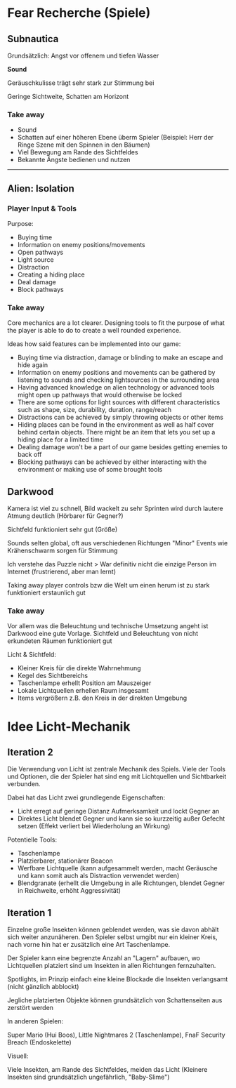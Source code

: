 # Fear Recherche (Spiele)

## Subnautica

Grundsätzlich: Angst vor offenem und tiefen Wasser

**Sound**

Geräuschkulisse trägt sehr stark zur Stimmung bei

Geringe Sichtweite, Schatten am Horizont

### Take away

 - Sound
 - Schatten auf einer höheren Ebene überm Spieler (Beispiel: Herr der Ringe Szene mit den Spinnen in den Bäumen)
 - Viel Bewegung am Rande des Sichtfeldes
 - Bekannte Ängste bedienen und nutzen

---


## Alien: Isolation

### Player Input & Tools

Purpose:
  - Buying time
  - Information on enemy positions/movements
  - Open pathways
  - Light source
  - Distraction
  - Creating a hiding place
  - Deal damage
  - Block pathways

### Take away

Core mechanics are a lot clearer. Designing tools to fit the purpose of what the player is able to do to create a well rounded experience.

Ideas how said features can be implemented into our game:
  - Buying time via distraction, damage or blinding to make an escape and hide again
  - Information on enemy positions and movements can be gathered by listening to sounds and checking lightsources in the surrounding area
  - Having advanced knowledge on alien technology or advanced tools might open up pathways that would otherwise be locked
  - There are some options for light sources with different characteristics such as shape, size, durability, duration, range/reach
  - Distractions can be achieved by simply throwing objects or other items
  - Hiding places can be found in the environment as well as half cover behind certain objects. There might be an item that lets you set up a hiding place for a limited time
  - Dealing damage won't be a part of our game besides getting enemies to back off
  - Blocking pathways can be achieved by either interacting with the environment or making use of some brought tools


## Darkwood

Kamera ist viel zu schnell, Bild wackelt zu sehr
Sprinten wird durch lautere Atmung deutlich (Hörbarer für Gegner?)

Sichtfeld funktioniert sehr gut (Größe)

Sounds selten global, oft aus verschiedenen Richtungen
"Minor" Events wie Krähenschwarm sorgen für Stimmung

Ich verstehe das Puzzle nicht > War definitiv nicht die einzige Person im Internet (frustrierend, aber man lernt)

Taking away player controls bzw die Welt um einen herum ist zu stark funktioniert erstaunlich gut

### Take away

Vor allem was die Beleuchtung und technische Umsetzung angeht ist Darkwood eine gute Vorlage. Sichtfeld und Beleuchtung von nicht erkundeten Räumen funktioniert gut

Licht & Sichtfeld:
  - Kleiner Kreis für die direkte Wahrnehmung
  - Kegel des Sichtbereichs
  - Taschenlampe erhellt Position am Mauszeiger
  - Lokale Lichtquellen erhellen Raum insgesamt
  - Items vergrößern z.B. den Kreis in der direkten Umgebung


# Idee Licht-Mechanik

## Iteration 2

Die Verwendung von Licht ist zentrale Mechanik des Spiels. Viele der Tools und Optionen, die der Spieler hat sind eng mit Lichtquellen und Sichtbarkeit verbunden.

Dabei hat das Licht zwei grundlegende Eigenschaften:
  - Licht erregt auf geringe Distanz Aufmerksamkeit und lockt Gegner an
  - Direktes Licht blendet Gegner und kann sie so kurzzeitig außer Gefecht setzen (Effekt verliert bei Wiederholung an Wirkung)

Potentielle Tools:
  - Taschenlampe
  - Platzierbarer, stationärer Beacon
  - Werfbare Lichtquelle (kann aufgesammelt werden, macht Geräusche und kann somit auch als Distraction verwendet werden)
  - Blendgranate (erhellt die Umgebung in alle Richtungen, blendet Gegner in Reichweite, erhöht Aggressivität)


## Iteration 1

Einzelne große Insekten können geblendet werden, was sie davon abhält sich weiter anzunäheren. Den Spieler selbst umgibt nur ein kleiner Kreis, nach vorne hin hat er zusätzlich eine Art Taschenlampe.

Der Spieler kann eine begrenzte Anzahl an "Lagern" aufbauen, wo Lichtquellen platziert sind um Insekten in allen Richtungen fernzuhalten.

Spotlights, im Prinzip einfach eine kleine Blockade die Insekten verlangsamt (nicht gänzlich abblockt)

Jegliche platzierten Objekte können grundsätzlich von Schattenseiten aus zerstört werden


In anderen Spielen:

Super Mario (Hui Boos), Little Nightmares 2 (Taschenlampe), FnaF Security Breach (Endoskelette)


Visuell:

Viele Insekten, am Rande des Sichtfeldes, meiden das Licht (Kleinere Insekten sind grundsätzlich ungefährlich, "Baby-Slime")